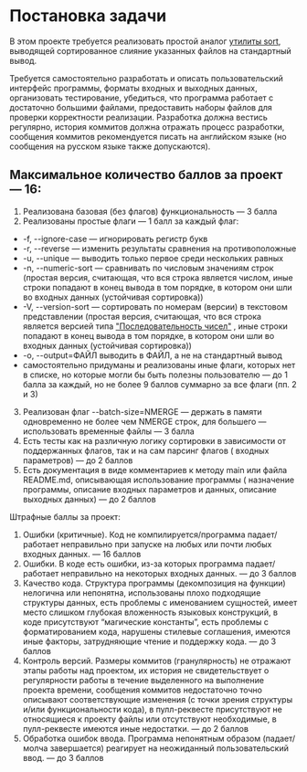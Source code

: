 # Постановка задачи

В этом проекте требуется реализовать простой аналог [утилиты sort](https://ru.wikipedia.org/wiki/Sort),
выводящей сортированное слияние указанных файлов на стандартный вывод.

Требуется самостоятельно разработать и описать пользовательский
интерфейс программы, форматы входных и выходных данных, организовать тестирование, убедиться,
что программа работает с достаточно большими файлами, предоставить наборы файлов для проверки
корректности реализации. Разработка должна вестись регулярно, история коммитов должна отражать
процесс разработки, сообщения коммитов рекомендуется писать на английском языке
(но сообщения на русском языке также допускаются).

## Максимальное количество баллов за проект — 16:

1. Реализована базовая (без флагов) функциональность — 3 балла
2. Реализованы простые флаги — 1 балл за каждый флаг:

* -f, --ignore-case — игнорировать регистр букв
* -r, --reverse — изменить результаты сравнения на противоположные
* -u, --unique — выводить только первое среди нескольких равных
* -n, --numeric-sort — сравнивать по числовым значениям строк (простая версия, считающая, что вся строка является числом,
  иные строки попадают в конец вывода в том порядке, в котором они шли во входных данных (устойчивая сортировка))
* -V, --version-sort — сортировать по номерам (версии) в текстовом представлении (простая версия, считающая, что вся
  строка является версией
  типа ["Последовательность чисел"](https://ru.wikipedia.org/wiki/Нумерация_версий_программного_обеспечения#Последовательность_чисел)
  , иные строки попадают в конец вывода в том порядке, в котором они шли во входных данных (устойчивая сортировка))
* -o, --output=ФАЙЛ выводить в ФАЙЛ, а не на стандартный вывод
* самостоятельно придуманы и реализованы иные флаги, которых нет в списке, но которые могли бы быть полезны пользователю — до 1 балла за каждый, но не более 9 баллов суммарно за все флаги (пп. 2 и 3)

3. Реализован флаг --batch-size=NMERGE — держать в памяти одновременно не более чем NMERGE строк, для большего — использовать временные файлы — 3 балла
4. Есть тесты как на различную логику сортировки в зависимости от поддержанных флагов, так и на сам парсинг флагов (
   входных
   параметров) — до 2 баллов
5. Есть документация в виде комментариев к методу main или файла README.md, описывающая использование программы (
   назначение программы, описание входных параметров и данных, описание выходных данных) — до 2
   баллов

Штрафные баллы за проект:

1. Ошибки (критичные). Код не компилируется/программа падает/работает неправильно при запуске на любых или почти любых входных
   данных.
   — 16 баллов
2. Ошибки. В коде есть ошибки, из-за которых программа падает/работает неправильно на некоторых входных данных. — до 3
   баллов
3. Качество кода. Структура программы (декомпозиция на функции) нелогична или
   непонятна, использованы плохо подходящие структуры данных, есть проблемы с
   именованием сущностей, имеет место слишком глубокая вложенность языковых
   конструкций, в коде присутствуют “магические константы”, есть проблемы с
   форматированием кода, нарушены стилевые соглашения, имеются иные факторы,
   затрудняющие чтение и поддержку кода. — до 3 баллов
4. Контроль версий. Размеры коммитов (гранулярность) не отражают этапы работы над
   проектом, их история не свидетельствует о регулярности работы в течение выделенного на
   выполнение проекта времени, сообщения коммитов недостаточно точно описывают
   соответствующие изменения (с точки зрения структуры и/или функциональности кода), в
   пулл-реквесте присутствуют не относящиеся к проекту файлы или отсутствуют
   необходимые, в пулл-реквесте имеются иные недостатки. — до 2 баллов
5. Обработка ошибок ввода. Программа непонятным образом (падает/молча завершается) реагирует на неожиданный пользовательский ввод. — до 3 баллов
